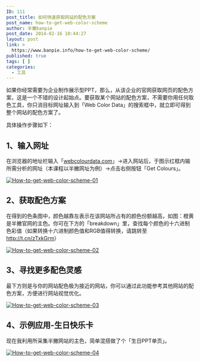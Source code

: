 ```yaml
---
ID: 111
post_title: 如何快速获取网站的配色方案
post_name: how-to-get-web-color-scheme
author: 半撇banpie
post_date: 2014-02-16 10:44:27
layout: post
link: >
  https://www.banpie.info/how-to-get-web-color-scheme/
published: true
tags: [ ]
categories:
  - 工具
---
```

如果你经常需要为企业制作展示型PPT，那么，从该企业的官网获取网页的配色方案，这是一个不错的设计起始点。要获取某个网站的配色方案，不需要你用任何取色工具，你只消目标网址输入到「Web Color Data」的搜索框中，就立即可得到整个网站的配色方案了。

具体操作步骤如下：

## 1、输入网址

在浏览器的地址栏输入「[webcolourdata.com][1]」->进入网站后，于图示红框内输所需分析的网址（本课程以半撇网址为例）->点击右侧按钮「Get Colours」。

[![How-to-get-web-color-scheme-01][2]][2]

## 2、获取配色方案

在得到的色条图中，颜色越靠左表示在该网站所占有的颜色份额越高，如图：橙黄是半撇官网的主色。你可在下方的「breakdown」里，查找每个颜色的十六进制色彩值（如果转换十六进制颜色值和RGB值得转换，请跳转至<http://t.cn/zTxkGrm>）

[![How-to-get-web-color-scheme-02][3]][3]

## 3、寻找更多配色灵感

最下方则是与你的网站配色极为接近的网站，你可以通过此功能参考其他网站的配色方案，方便进行网站视觉优化。

[![How-to-get-web-color-scheme-03][4]][4]

## 4、示例应用-生日快乐卡

现在我利用所采集半撇网站的主色，简单混搭做了个「生日PPT单页」。

[![How-to-get-web-color-scheme-04][5]][5]

 [1]: http://www.webcolourdata.com
 [2]: http://www.banpie.info/wp-content/uploads/2018/11/How-to-get-web-color-scheme-01.jpg
 [3]: http://7arnhx.com1.z0.glb.clouddn.com/wp-content/uploads/2014/02/How-to-get-web-color-scheme-02.jpg
 [4]: http://7arnhx.com1.z0.glb.clouddn.com/wp-content/uploads/2014/02/How-to-get-web-color-scheme-03.jpg
 [5]: http://7arnhx.com1.z0.glb.clouddn.com/wp-content/uploads/2014/02/How-to-get-web-color-scheme-04.jpg
<!--stackedit_data:
eyJoaXN0b3J5IjpbMTU5NjIzNjgxMl19
-->